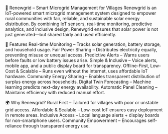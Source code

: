 🌱 Renewgrid – Smart Microgrid Management for Villages
Renewgrid is an IoT-powered smart microgrid management system designed to empower rural communities with fair, reliable, and sustainable solar energy distribution. By combining IoT sensors, real-time monitoring, predictive analytics, and inclusive design, Renewgrid ensures that solar power is not just generated—but shared fairly and used efficiently.

🚀 Features
Real-time Monitoring – Tracks solar generation, battery storage, and household usage.
Fair Power Sharing – Distributes electricity equally, preventing misuse or unequal access.
Predictive Alerts – Warns users before faults or low battery issues arise.
Simple & Inclusive – Voice alerts, mobile app, and a public display board for transparency.
Offline-First, Low-Cost & Scalable – Runs even without the internet, uses affordable IoT hardware.
Community Energy Sharing – Enables transparent distribution of surplus energy across households.
Digital Twin Forecasting – Machine learning predicts next-day energy availability.
Automatic Panel Cleaning – Maintains efficiency with reduced manual effort.

🌍 Why Renewgrid?
Rural First – Tailored for villages with poor or unstable grid access.
Affordable & Scalable – Low-cost IoT ensures easy deployment in remote areas.
Inclusive Access – Local language alerts + display boards for non-smartphone users.
Community Empowerment – Encourages self-reliance through transparent energy use.
